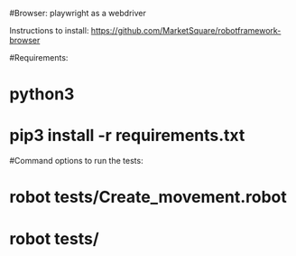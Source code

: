 #Browser: playwright as a webdriver

Instructions to install:
https://github.com/MarketSquare/robotframework-browser

#Requirements:
# python3
# pip3 install -r requirements.txt

#Command options to run the tests:
# robot tests/Create_movement.robot
# robot tests/
